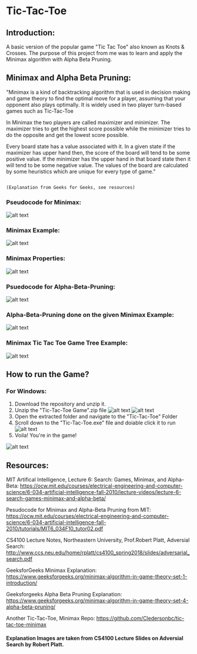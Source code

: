# Tic-Tac-Toe

## Introduction:

A basic version of the popular game "Tic Tac Toe" also known as Knots & Crosses.
The purpose of this project from me was to learn and apply the Minimax algorithm with Alpha Beta Pruning.

## Minimax and Alpha Beta Pruning:

"Minimax is a kind of backtracking algorithm that is used in decision making and game theory to find the optimal move for a player, assuming that your opponent also plays optimally. It is widely used in two player turn-based games such as Tic-Tac-Toe

In Minimax the two players are called maximizer and minimizer. The maximizer tries to get the highest score possible while the minimizer tries to do the opposite and get the lowest score possible.

Every board state has a value associated with it. In a given state if the maximizer has upper hand then, the score of the board will tend to be some positive value. If the minimizer has the upper hand in that board state then it will tend to be some negative value. The values of the board are calculated by some heuristics which are unique for every type of game."

                                                                                        (Explanation from Geeks for Geeks, see resources)

### Pseudocode for Minimax:

![alt text](https://github.com/Pranshu-Bahadur/Tic-Tac-Toe/blob/master/Resources/images/Pseudocode%20Minimax.jpg)

### Minimax Example:

![alt text](https://github.com/Pranshu-Bahadur/Tic-Tac-Toe/blob/master/Resources/images/Minimax%20Example.jpg)

### Minimax Properties:

![alt text](https://github.com/Pranshu-Bahadur/Tic-Tac-Toe/blob/master/Resources/images/Minimax%20Properties.jpg)

### Psuedocode for Alpha-Beta-Pruning:

![alt text](https://github.com/Pranshu-Bahadur/Tic-Tac-Toe/blob/master/Resources/images/Alpha-Beta%20Pruning%20Algorithm.jpg)

### Alpha-Beta-Pruning done on the given Minimax Example:

![alt text](https://github.com/Pranshu-Bahadur/Tic-Tac-Toe/blob/master/Resources/images/Alpha-Beta-Pruning-Example.jpg)

### Minimax Tic Tac Toe Game Tree Example:

![alt text](https://github.com/Pranshu-Bahadur/Tic-Tac-Toe/blob/master/Resources/images/gameTreeMinimax.jpg)

## How to run the Game?

### For Windows:
1. Download the repository and unzip it.
2. Unzip the "Tic-Tac-Toe Game".zip file
![alt text](https://github.com/Pranshu-Bahadur/Tic-Tac-Toe/blob/master/Resources/images/TTTReadme1.jpg)
![alt text](https://github.com/Pranshu-Bahadur/Tic-Tac-Toe/blob/master/Resources/images/TTTReadme2.jpg)
4. Open the extracted folder and navigate to the "Tic-Tac-Toe" Folder
5. Scroll down to the "Tic-Tac-Toe.exe" file and doiable click it to run
![alt text](https://github.com/Pranshu-Bahadur/Tic-Tac-Toe/blob/master/Resources/images/TTTReadme3.jpg)
6. Voila! You're in the game!

![alt text](https://github.com/Pranshu-Bahadur/Tic-Tac-Toe/blob/master/Resources/images/TTTReadme4.jpg)


## Resources:

MIT Artifical Intelligence, Lecture 6: Search: Games, Minimax, and Alpha-Beta:
https://ocw.mit.edu/courses/electrical-engineering-and-computer-science/6-034-artificial-intelligence-fall-2010/lecture-videos/lecture-6-search-games-minimax-and-alpha-beta/

Pesudocode for Minimax and Alpha-Beta Pruning from MIT:
https://ocw.mit.edu/courses/electrical-engineering-and-computer-science/6-034-artificial-intelligence-fall-2010/tutorials/MIT6_034F10_tutor02.pdf

CS4100 Lecture Notes, Northeastern University, Prof.Robert Platt, Adversial Search:
http://www.ccs.neu.edu/home/rplatt/cs4100_spring2018/slides/adversarial_search.pdf

GeeksforGeeks Minimax Explanation:
https://www.geeksforgeeks.org/minimax-algorithm-in-game-theory-set-1-introduction/

Geeksforgeeks Alpha Beta Pruning Explanation:
https://www.geeksforgeeks.org/minimax-algorithm-in-game-theory-set-4-alpha-beta-pruning/

Another Tic-Tac-Toe, Minimax Repo:
https://github.com/Cledersonbc/tic-tac-toe-minimax


#### Explanation Images are taken from CS4100 Lecture Slides on Adversial Search by Robert Platt.

